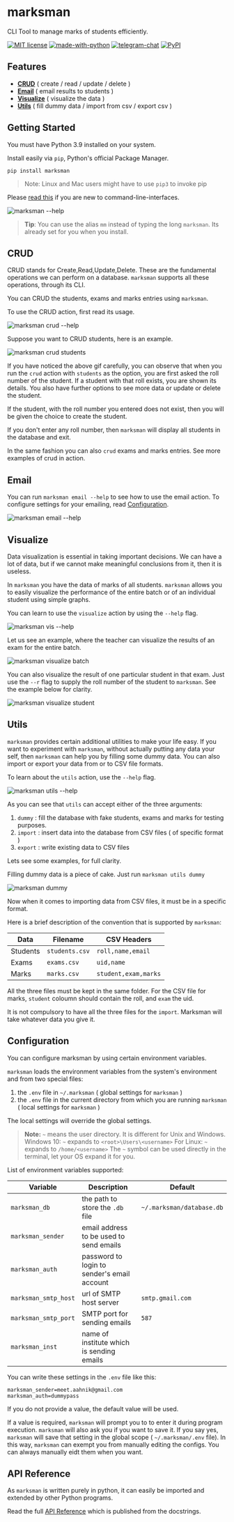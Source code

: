 # marksman

CLI Tool to manage marks of students efficiently.

[![MIT license](https://img.shields.io/pypi/l/ansicolortags.svg)](https://github.com/aahnik/cbse-xii-cs-proj/blob/main/project/LICENSE)
[![made-with-python](https://img.shields.io/badge/Made%20with-Python-1f425f.svg)](https://www.python.org/)
[![telegram-chat](https://img.shields.io/badge/chat-@aahnikdaw-blue?logo=telegram)](https://telegram.me/aahnikdaw)
[![PyPI](https://img.shields.io/pypi/v/marksman)](https://pypi.org/project/marksman/)

## Features

- [**CRUD**](#crud) ( create / read / update / delete )
- [**Email**](#crud) ( email results to students )
- [**Visualize**](#visualize) ( visualize the data )
- [**Utils**](#utils) ( fill dummy data / import from csv / export csv )

## Getting Started

You must have Python 3.9 installed on your system.

Install easily via `pip`, Python's official Package Manager.

```shell
pip install marksman
```

>Note: Linux and Mac users might have to use `pip3` to invoke pip

Please [read this](https://github.com/aahnik/cbse-xii-cs-proj/blob/main/project/docs/cli_for_beginners.md) if you are new to command-line-interfaces.


![marksman --help](https://user-images.githubusercontent.com/66209958/103416978-e303c580-4bae-11eb-9d52-027e9ab41a5d.gif)

> **Tip**: You can use the alias `mm` instead of typing the long `marksman`. Its already set for you when you install.




## CRUD

CRUD stands for Create,Read,Update,Delete. These are the fundamental operations we can perform on a database. `marksman` supports all these operations, through its CLI.

You can CRUD the students, exams and marks entries using `marksman`.

To use the CRUD action, first read its usage.

![marksman crud --help](https://user-images.githubusercontent.com/66209958/103417096-5d344a00-4baf-11eb-96e7-953bde0d0851.gif)

Suppose you want to CRUD students, here is an example.

![marksman crud students](https://user-images.githubusercontent.com/66209958/103417147-8654da80-4baf-11eb-865d-cd545972f3ce.gif)

If you have noticed the above gif carefully, you can observe that when you run the `crud` action with `students` as the option, you are first asked the roll number of the student. If a student with that roll exists, you are shown its details. You also have further options to see more data or update or delete the student.

If the student, with the roll number you entered does not exist, then you will be given the choice to create the student.

If you don't enter any roll number, then `marksman` will display all students in the database and exit.

In the same fashion you can also `crud` exams and marks entries. See more examples of crud in action.

## Email

You can run `marksman email --help` to see how to use the email action. To configure settings for your emailing, read [Configuration](#configuration).


![marksman email --help](https://user-images.githubusercontent.com/66209958/103417378-7db0d400-4bb0-11eb-8cb5-21a18896124d.gif)



## Visualize

Data visualization is essential in taking important decisions. We can have a lot of data, but if we cannot make meaningful conclusions from it, then it is useless.

In `marksman` you have the data of marks of all students. `marksman` allows you to easily visualize the performance of the entire batch or of an individual student using simple graphs.

You can learn to use the `visualize` action by using the `--help` flag.

![marksman vis --help](https://user-images.githubusercontent.com/66209958/103417562-23fcd980-4bb1-11eb-8e63-14779290bd49.gif)


Let us see an example, where the teacher can visualize the results of an exam for the entire batch.

![marksman visualize batch](https://user-images.githubusercontent.com/66209958/103417592-4858b600-4bb1-11eb-9e7b-599d00d3e132.gif)

You can also visualize the result of one particular student in that exam. Just use the `--r` flag to supply the roll number of the student to `marksman`. See the example below for clarity.

![marksman visualize student](https://user-images.githubusercontent.com/66209958/103417672-a5ed0280-4bb1-11eb-8d14-a1749f116157.gif)



## Utils

`marksman` provides certain additional utilities to make your life easy. If you want to experiment with `marksman`, without actually putting any data your self, then `marksman` can help you by filling some dummy data. You can also import or export your data from or to CSV file formats.

To learn about the `utils` action, use the `--help` flag.

![marksman utils --help](https://user-images.githubusercontent.com/66209958/103417790-1f84f080-4bb2-11eb-9396-3215170e7a4b.gif)

As you can see that `utils` can accept either of the three arguments:
1. `dummy` : fill the database with fake students, exams and marks for testing purposes.
2. `import` : insert data into the database from CSV files ( of specific format )
3. `export` : write existing data to CSV files

Lets see some examples, for full clarity.

Filling dummy data is a piece of cake. Just run `marksman utils dummy`

![marksman dummy](https://user-images.githubusercontent.com/66209958/103417879-82768780-4bb2-11eb-8689-d7c052c4cfbb.gif)

Now when it comes to importing data from CSV files, it must be in a specific format.

Here is a brief description of the convention that is supported by `marksman`:

| Data | Filename | CSV Headers |
|--|--|--|
| Students | `students.csv` | `roll,name,email` |
| Exams | `exams.csv` | `uid,name` |
| Marks | `marks.csv` | `student,exam,marks` |

All the three files must be kept in the same folder. For the CSV file for marks, `student` coloumn should contain the roll, and `exam` the uid.

It is not compulsory to have all the three files for the `import`. Marksman will take whatever data you give it.


## Configuration

You can configure marksman by using certain environment variables.

`marksman` loads the environment variables from the system's environment and from two special files:
1. the `.env` file in `~/.marksman` ( global settings for `marksman` )
2. the `.env` file in the current directory from which you are running `marksman` ( local settings for `marksman` )

The local settings will override the global settings.

>**Note:** `~` means the user directory. It is different for Unix and Windows.
> Windows 10: `~` expands to `<root>\Users\<username>`
> For Linux: `~` expands to `/home/<username>`
> The `~` symbol can be used directly in the terminal, let your OS expand it for you.

List of environment variables supported:

| Variable | Description | Default |
|--|--|--|
| `marksman_db` | the path to store the `.db` file | `~/.marksman/database.db` |
| `marksman_sender` | email address to be used to send emails |  |
| `marksman_auth` | password to login to sender's email account |  |
| `marksman_smtp_host` | url of SMTP host server  | `smtp.gmail.com` |
| `marksman_smtp_port` | SMTP port for sending emails | `587` |
| `marksman_inst` | name of institute which is sending emails |  |

You can write these settings in the `.env` file like this:

```text
marksman_sender=meet.aahnik@gmail.com
marksman_auth=dummypass
```
If you do not provide a value, the default value will be used.

If a value is required, `marksman` will prompt you to to enter it during program execution.
`marksman` will also ask you if you want to save it. If you say yes, `marksman` will save that setting in the global scope ( `~/.marksman/.env` file). In this way, `marksman` can exempt you from manually editing the configs. You can always manually eidt them when you want.





## API Reference

As `marksman` is written purely in python, it can easily be imported and extended by other Python programs.

Read the full [API Reference](https://aahnik.github.io/cbse-xii-cs-proj/marksman/) which is published from the docstrings.

